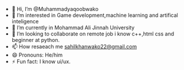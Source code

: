 - 👋 Hi, I’m @Muhammadyaqoobwako
- 👀 I’m interested in Game development,machine learning and artifical inteligence
- 🌱 I’m currently in Mohammad Ali Jinnah University
- 💞️ I’m looking to collaborate on remote job i know c++,html css and beginner at python.
- 📫 How resaeach me sahilkhanwako22@gmail.com
- 😄 Pronouns: He/him
- ⚡ Fun fact: I know ui/ux.

<!---
Muhammadyaqoobwako/Muhammadyaqoobwako is a ✨ special ✨ repository because its `README.md` (this file) appears on your GitHub profile.
You can click the Preview link to take a look at your changes.
--->
